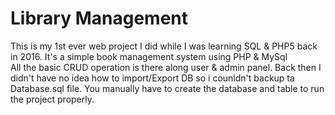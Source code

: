 # Library Management
This is my 1st ever web project I did while I was learning SQL &amp; PHP5 back in 2016. It's a simple book management system using PHP &amp; MySql   
All the basic CRUD operation is there along user & admin panel.
Back then I didn't have no idea how to import/Export DB so i counldn't backup ta Database.sql file. You manually have to create the database and table to run the project properly.
